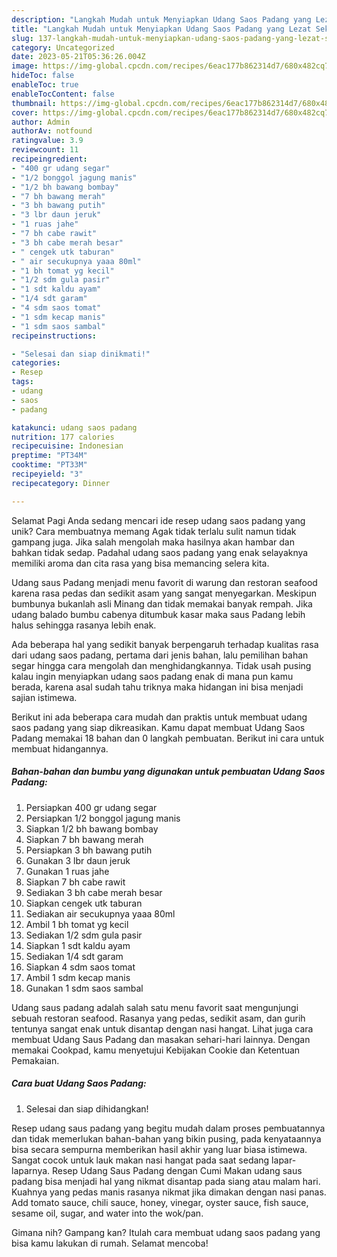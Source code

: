 ```yaml
---
description: "Langkah Mudah untuk Menyiapkan Udang Saos Padang yang Lezat Sekali"
title: "Langkah Mudah untuk Menyiapkan Udang Saos Padang yang Lezat Sekali"
slug: 137-langkah-mudah-untuk-menyiapkan-udang-saos-padang-yang-lezat-sekali
category: Uncategorized
date: 2023-05-21T05:36:26.004Z
image: https://img-global.cpcdn.com/recipes/6eac177b862314d7/680x482cq70/udang-saos-padang-foto-resep-utama.jpg
hideToc: false
enableToc: true
enableTocContent: false
thumbnail: https://img-global.cpcdn.com/recipes/6eac177b862314d7/680x482cq70/udang-saos-padang-foto-resep-utama.jpg
cover: https://img-global.cpcdn.com/recipes/6eac177b862314d7/680x482cq70/udang-saos-padang-foto-resep-utama.jpg
author: Admin
authorAv: notfound
ratingvalue: 3.9
reviewcount: 11
recipeingredient:
- "400 gr udang segar"
- "1/2 bonggol jagung manis"
- "1/2 bh bawang bombay"
- "7 bh bawang merah"
- "3 bh bawang putih"
- "3 lbr daun jeruk"
- "1 ruas jahe"
- "7 bh cabe rawit"
- "3 bh cabe merah besar"
- " cengek utk taburan"
- " air secukupnya yaaa 80ml"
- "1 bh tomat yg kecil"
- "1/2 sdm gula pasir"
- "1 sdt kaldu ayam"
- "1/4 sdt garam"
- "4 sdm saos tomat"
- "1 sdm kecap manis"
- "1 sdm saos sambal"
recipeinstructions:

- "Selesai dan siap dinikmati!"
categories:
- Resep
tags:
- udang
- saos
- padang

katakunci: udang saos padang 
nutrition: 177 calories
recipecuisine: Indonesian
preptime: "PT34M"
cooktime: "PT33M"
recipeyield: "3"
recipecategory: Dinner

---
```



Selamat Pagi Anda sedang mencari ide resep udang saos padang yang unik? Cara membuatnya memang Agak tidak terlalu sulit namun tidak gampang juga. Jika salah mengolah maka hasilnya akan hambar dan bahkan tidak sedap. Padahal udang saos padang yang enak selayaknya memiliki aroma dan cita rasa yang bisa memancing selera kita.


Udang saus Padang menjadi menu favorit di warung dan restoran seafood karena rasa pedas dan sedikit asam yang sangat menyegarkan. Meskipun bumbunya bukanlah asli Minang dan tidak memakai banyak rempah. Jika udang balado bumbu cabenya ditumbuk kasar maka saus Padang lebih halus sehingga rasanya lebih enak.

Ada beberapa hal yang sedikit banyak berpengaruh terhadap kualitas rasa dari udang saos padang, pertama dari jenis bahan, lalu pemilihan bahan segar hingga cara mengolah dan menghidangkannya. Tidak usah pusing kalau ingin menyiapkan udang saos padang enak di mana pun kamu berada, karena asal sudah tahu triknya maka hidangan ini bisa menjadi sajian istimewa.


Berikut ini ada beberapa cara mudah dan praktis untuk membuat udang saos padang yang siap dikreasikan. Kamu dapat membuat Udang Saos Padang memakai 18 bahan dan 0 langkah pembuatan. Berikut ini cara untuk membuat hidangannya.

<!--inarticleads1-->

##### Bahan-bahan dan bumbu yang digunakan untuk pembuatan Udang Saos Padang:

1. Persiapkan 400 gr udang segar
1. Persiapkan 1/2 bonggol jagung manis
1. Siapkan 1/2 bh bawang bombay
1. Siapkan 7 bh bawang merah
1. Persiapkan 3 bh bawang putih
1. Gunakan 3 lbr daun jeruk
1. Gunakan 1 ruas jahe
1. Siapkan 7 bh cabe rawit
1. Sediakan 3 bh cabe merah besar
1. Siapkan  cengek utk taburan
1. Sediakan  air secukupnya yaaa 80ml
1. Ambil 1 bh tomat yg kecil
1. Sediakan 1/2 sdm gula pasir
1. Siapkan 1 sdt kaldu ayam
1. Sediakan 1/4 sdt garam
1. Siapkan 4 sdm saos tomat
1. Ambil 1 sdm kecap manis
1. Gunakan 1 sdm saos sambal


Udang saus padang adalah salah satu menu favorit saat mengunjungi sebuah restoran seafood. Rasanya yang pedas, sedikit asam, dan gurih tentunya sangat enak untuk disantap dengan nasi hangat. Lihat juga cara membuat Udang Saus Padang dan masakan sehari-hari lainnya. Dengan memakai Cookpad, kamu menyetujui Kebijakan Cookie dan Ketentuan Pemakaian. 

<!--inarticleads2-->

##### Cara buat Udang Saos Padang:


1. Selesai dan siap dihidangkan!

Resep udang saus padang yang begitu mudah dalam proses pembuatannya dan tidak memerlukan bahan-bahan yang bikin pusing, pada kenyataannya bisa secara sempurna memberikan hasil akhir yang luar biasa istimewa. Sangat cocok untuk lauk makan nasi hangat pada saat sedang lapar-laparnya. Resep Udang Saus Padang dengan Cumi Makan udang saus padang bisa menjadi hal yang nikmat disantap pada siang atau malam hari. Kuahnya yang pedas manis rasanya nikmat jika dimakan dengan nasi panas. Add tomato sauce, chili sauce, honey, vinegar, oyster sauce, fish sauce, sesame oil, sugar, and water into the wok/pan. 

Gimana nih? Gampang kan? Itulah cara membuat udang saos padang yang bisa kamu lakukan di rumah. Selamat mencoba!

